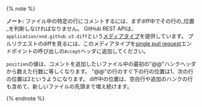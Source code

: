 {% note %}

**ノート:** ファイル中の特定の行にコメントするには、まずdiff中でその行の_位置_を判断しなければなりません。 GitHub REST APIは、`application/vnd.github.v3.diff`という[メディアタイプ](/v3/media/#commits-commit-comparison-and-pull-requests)を提供しています。 プルリクエストのdiffを見るには、このメディアタイプを[single pull request](/v3/pulls/#get-a-pull-request)エンドポイントの呼び出しの`Accept`ヘッダに追加してください。

`position`の値は、コメントを追加したいファイル中の最初の"@@"ハンクヘッダから数えた行数に等しくなります。 "@@"の行のすぐ下の行の位置は1、次の行の位置は2というようになります。 diff中の位置は、空白行や追加のハンクの行も含めて、新しいファイルの先頭まで増え続けます。

{% endnote %}
